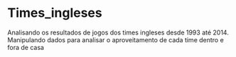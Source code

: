 # Times_ingleses
Analisando os resultados de jogos dos times ingleses desde 1993 até 2014. Manipulando dados para analisar o aproveitamento de cada time dentro e fora de casa
